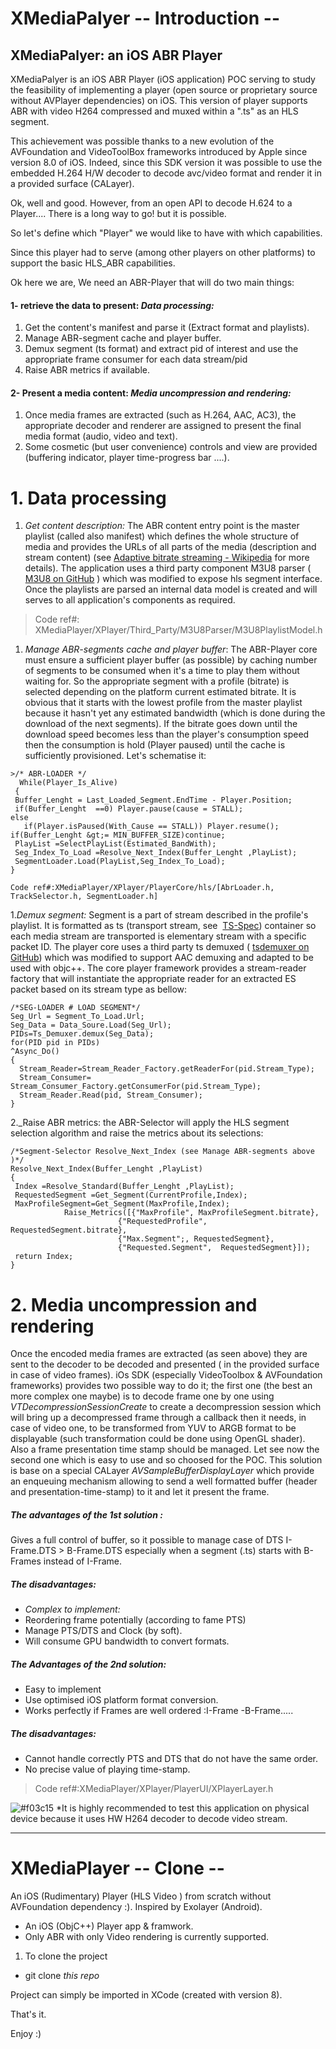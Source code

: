 


# XMediaPalyer -- Introduction --

## XMediaPalyer: an iOS ABR Player
XMediaPalyer is an iOS ABR Player (iOS application) POC serving  to study the feasibility of implementing a player (open source or proprietary source without AVPlayer dependencies) on iOS. This version of player supports ABR with video H264 compressed and muxed within a &quot;.ts&quot; as an HLS segment.

This achievement was possible thanks to a new evolution of the AVFoundation and VideoToolBox frameworks introduced by Apple since version 8.0 of iOS. Indeed, since this SDK version it was possible to use the embedded  H.264 H/W decoder to decode avc/video format and render it in a provided surface (CALayer).

Ok, well and good. However, from an open API to decode H.624 to a Player.... There is a long way to go! but it is  possible.

So let&#39;s define which &quot;Player&quot; we would like to have with which capabilities.

Since this player had to serve (among other players on other platforms) to support the basic HLS_ABR capabilities.

Ok here we are, We need an ABR-Player that will do two main things:

#### 1- retrieve the data to present: _Data processing:_

1. Get the content&#39;s manifest and parse it (Extract format and playlists).
2. Manage ABR-segment cache and player buffer.
3. Demux segment (ts format) and extract pid of interest and use the appropriate frame consumer for each data stream/pid
4. Raise ABR metrics if available.

#### 2- Present a media content: _Media uncompression and rendering:_

1. Once media frames are extracted (such as H.264, AAC, AC3), the appropriate decoder and renderer are assigned to present the final media format (audio, video and text).
2. Some cosmetic (but user convenience) controls and view are provided (buffering indicator, player time-progress bar ....).

# 1. Data processing

1. _Get content description:_ The ABR content entry point is the master playlist (called also manifest) which defines the whole structure of media and provides the URLs of all parts of the media (description and stream content)  (see  [Adaptive bitrate streaming - Wikipedia](https://en.wikipedia.org/wiki/Adaptive_bitrate_streaming)  for more details). The application uses a third party component M3U8 parser ( [ M3U8 on GitHub](https://github.com/alexsun/M3U8Paser/tree/master/M3U8Kit) ) which was modified to expose hls segment interface. Once the playlists are parsed an internal data model is created and will serves to all application&#39;s components as required.
>Code ref#: XMediaPlayer/XPlayer/Third_Party/M3U8Parser/M3U8PlaylistModel.h


1. _Manage ABR-segments cache and player buffer_:  The ABR-Player core must ensure a sufficient player buffer (as possible) by caching number of segments to be consumed when it&#39;s a time to play them without waiting for. So the appropriate segment with a profile (bitrate) is selected depending on the platform current estimated bitrate. It is obvious that it starts with the lowest profile from the master playlist because it hasn&#39;t  yet any  estimated bandwidth (which is done during the download of the next segments). If the bitrate goes down until the download speed becomes less than the player&#39;s consumption speed then the consumption is hold (Player paused) until the cache is sufficiently provisioned. Let&#39;s schematise it:
 
``` 
>/* ABR-LOADER */
  While(Player_Is_Alive)
 {
 Buffer_Lenght = Last_Loaded_Segment.EndTime - Player.Position;
 if(Buffer_Lenght  ==0) Player.pause(cause = STALL);
else
   if(Player.isPaused(With_Cause == STALL)) Player.resume();
if(Buffer_Lenght &gt;= MIN_BUFFER_SIZE)continue;
 PlayList =SelectPlayList(Estimated_BandWith);
 Seg_Index_To_Load =Resolve_Next_Index(Buffer_Lenght ,PlayList);
 SegmentLoader.Load(PlayList,Seg_Index_To_Load);
}
 
Code ref#:XMediaPlayer/XPlayer/PlayerCore/hls/[AbrLoader.h, TrackSelector.h, SegmentLoader.h]
```

1._Demux segment:_ Segment is a part of stream described in the profile&#39;s playlist. It is formatted as ts (transport stream, see  [TS-Spec](https://fr.wikipedia.org/wiki/MPEG_Transport_Stream)) container so each media stream are transported  is elementary stream with a specific packet ID. The player core uses a third party ts demuxed ( [tsdemuxer on GitHub](https://github.com/clark15b/tsdemuxer)) which was modified to support AAC demuxing and adapted to be used with objc++. The core player framework provides a stream-reader factory that will instantiate the appropriate reader for an extracted ES packet based on its stream type as bellow:


```
/*SEG-LOADER # LOAD SEGMENT*/
Seg_Url = Segment_To_Load.Url;
Seg_Data = Data_Soure.Load(Seg_Url);
PIDs=Ts_Demuxer.demux(Seg_Data);
for(PID pid in PIDs)
^Async_Do()
{
  Stream_Reader=Stream_Reader_Factory.getReaderFor(pid.Stream_Type);
  Stream_Consumer= Stream_Consumer_Factory.getConsumerFor(pid.Stream_Type);
  Stream_Reader.Read(pid, Stream_Consumer);
}

```



2._Raise ABR metrics: the ABR-Selector will apply the HLS segment selection algorithm and raise the metrics about its selections:

```
/*Segment-Selector Resolve_Next_Index (see Manage ABR-segments above )*/
Resolve_Next_Index(Buffer_Lenght ,PlayList)
{
 Index =Resolve_Standard(Buffer_Lenght ,PlayList);
 RequestedSegment =Get_Segment(CurrentProfile,Index);
 MaxProfileSegment=Get_Segment(MaxProfile,Index);
            Raise_Metrics([{"MaxProfile", MaxProfileSegment.bitrate},
                        {"RequestedProfile", RequestedSegment.bitrate},
                        {"Max.Segment";, RequestedSegment},
                        {"Requested.Segment",  RequestedSegment}]);
 return Index;
}

```



# 2. Media uncompression and rendering

Once the encoded media frames are extracted (as seen above) they are sent to the decoder to be decoded and presented ( in the provided surface in case of video frames). iOs SDK (especially VideoToolbox &amp; AVFoundation frameworks) provides two possible way to do it; the first one (the best an more complex one maybe) is to decode frame one by one using _VTDecompressionSessionCreate_  to create a decompression session which will bring up a decompressed frame through a callback then it needs, in case of video one, to be transformed from YUV to ARGB format to be displayable (such transformation could be done using OpenGL shader). Also a frame presentation time stamp should be managed. Let see now the second one which is  easy to use and so choosed for the POC.  This solution is base on a special CALayer  _AVSampleBufferDisplayLayer_ which provide an enqueuing mechanism allowing to send a well formatted buffer (header and presentation-time-stamp) to it and let it present the frame.

##### The advantages of the 1st solution : 
Gives a full control of buffer, so it possible to manage case of  DTS I-Frame.DTS &gt; B-Frame.DTS especially when a segment (.ts) starts with B-Frames instead of I-Frame.

##### The disadvantages:

- _Complex to implement:_
- Reordering frame potentially (according to fame PTS)
- Manage PTS/DTS and Clock (by soft).
- Will consume GPU bandwidth to convert formats.

##### The Advantages of the 2nd solution:

- Easy to implement
- Use optimised iOS platform format conversion.
- Works perfectly if Frames are well ordered :I-Frame -B-Frame.....

##### The disadvantages:

- Cannot handle correctly PTS and DTS that do not have the same order.
- No precise value of playing time-stamp.

>Code ref#:XMediaPlayer/XPlayer/PlayerUI/XPlayerLayer.h

![#f03c15](https://placehold.it/15/f03c15/000000?text=+) *It is highly recommended to test this application on physical device because it uses HW H264 decoder to decode video stream.

******************


# XMediaPlayer -- Clone --
An iOS (Rudimentary) Player  (HLS Video ) from scratch without AVFoundation dependency :). Inspired by Exolayer (Android).
* An iOS (ObjC++) Player app & framwork.
* Only ABR with only Video rendering is currently supported.
  
   
1. To clone the project
  * git clone _this repo_   


Project can simply be imported in XCode (created with version 8).

That's it.

Enjoy :)


